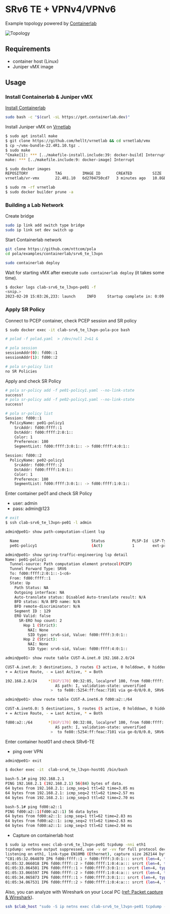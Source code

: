 # SRv6 TE + VPNv4/VPNv6

Example topology powered by [Containerlab](https://containerlab.dev/)

![Topology](./topo.png)

## Requirements

* container host (Linux)
* Juniper vMX image

## Usage

### Install Containerlab & Juniper vMX

[Install Containerlab](https://containerlab.dev/install/)

```bash
sudo bash -c "$(curl -sL https://get.containerlab.dev)"
```

Install Juniper vMX on [Vrnetlab](https://containerlab.dev/manual/vrnetlab/)

```bash
$ sudo apt install make
$ git clone https://github.com/hellt/vrnetlab && cd vrnetlab/vmx
$ cp ~/vmx-bundle-22.4R1.10.tgz .
$ sudo make
^Cmake[1]: *** [../makefile-install.include:39: docker-build] Interrupt
make: *** [../makefile.include:9: docker-image] Interrupt

$ sudo docker images                                       
REPOSITORY            TAG         IMAGE ID       CREATED         SIZE
vrnetlab/vr-vmx       22.4R1.10   6d2704750cd7   3 minutes ago   10.8GB

$ sudo rm -rf vrnetlab
$ sudo docker builder prune -a
```

### Building a Lab Network

Create bridge

```bash
sudo ip link add switch type bridge
sudo ip link set dev switch up
```

Start Containerlab network

```bash
git clone https://github.com/nttcom/pola
cd pola/examples/containerlab/srv6_te_l3vpn

sudo containerlab deploy
```

Wait for starting vMX after execute `sudo containerlab deploy` (it takes some time).

```bash
$ docker logs clab-srv6_te_l3vpn-pe01 -f
<snip.>
2023-02-20 15:03:26,233: launch     INFO     Startup complete in: 0:09:06.969773
```

### Apply SR Policy

Connect to PCEP container, check PCEP session and SR policy

```bash
$ sudo docker exec -it clab-srv6_te_l3vpn-pola-pce bash

# polad -f polad.yaml  > /dev/null 2>&1 & 

# pola session
sessionAddr(0): fd00::1
sessionAddr(1): fd00::2

# pola sr-policy list
no SR Policies
```

Apply and check SR Policy

```bash
# pola sr-policy add -f pe01-policy1.yaml --no-link-state
success!
# pola sr-policy add -f pe02-policy1.yaml --no-link-state
success!

# pola sr-policy list
Session: fd00::1
  PolicyName: pe01-policy1
    SrcAddr: fd00:ffff::1
    DstAddr: fd00:ffff:2:0:1::
    Color: 1
    Preference: 100
    SegmentList: fd00:ffff:3:0:1:: -> fd00:ffff:4:0:1::

Session: fd00::2
  PolicyName: pe02-policy1
    SrcAddr: fd00:ffff::2
    DstAddr: fd00:ffff:1:0:1::
    Color: 1
    Preference: 100
    SegmentList: fd00:ffff:3:0:1:: -> fd00:ffff:1:0:1::
```

Enter container pe01 and check SR Policy

* user: admin
* pass: admin@123

```bash
# exit
$ ssh clab-srv6_te_l3vpn-pe01 -l admin

admin@pe01> show path-computation-client lsp

  Name                                Status            PLSP-Id  LSP-Type       Controller       Path-Setup-Type       Template
  pe01-policy1                        (Act)             1        ext-provised   POLA-PCE         srv6-te

admin@pe01> show spring-traffic-engineering lsp detail
Name: pe01-policy1
  Tunnel-source: Path computation element protocol(PCEP)
  Tunnel Forward Type: SRV6
  To: fd00:ffff:2:0:1::-1<c6>
  From: fd00:ffff::1
  State: Up
    Path Status: NA
    Outgoing interface: NA
    Auto-translate status: Disabled Auto-translate result: N/A
    BFD status: N/A BFD name: N/A
    BFD remote-discriminator: N/A
    Segment ID : 129
    ERO Valid: false
      SR-ERO hop count: 2
        Hop 1 (Strict):
          NAI: None
          SID type: srv6-sid, Value: fd00:ffff:3:0:1::
        Hop 2 (Strict):
          NAI: None
          SID type: srv6-sid, Value: fd00:ffff:4:0:1::

admin@pe01> show route table CUST-A.inet.0 192.168.2.0/24

CUST-A.inet.0: 3 destinations, 3 routes (3 active, 0 holddown, 0 hidden)
+ = Active Route, - = Last Active, * = Both

192.168.2.0/24     *[BGP/170] 00:32:05, localpref 100, from fd00:ffff::2
                      AS path: I, validation-state: unverified
                    >  to fe80::5254:ff:feac:7101 via ge-0/0/0.0, SRV6-Tunnel, Dest: fd00:ffff:2:0:1::-1<c6>

admin@pe01> show route table CUST-A.inet6.0 fd00:a2::/64

CUST-A.inet6.0: 5 destinations, 5 routes (5 active, 0 holddown, 0 hidden)
+ = Active Route, - = Last Active, * = Both

fd00:a2::/64       *[BGP/170] 00:32:08, localpref 100, from fd00:ffff::2
                      AS path: I, validation-state: unverified
                    >  to fe80::5254:ff:feac:7101 via ge-0/0/0.0, SRV6-Tunnel, Dest: fd00:ffff:2:0:1::-1<c6>
```

Enter container host01 and check SRv6-TE

* ping over VPN

```bash
admin@pe01> exit

$ docker exec -it  clab-srv6_te_l3vpn-host01 /bin/bash

bash-5.1# ping 192.168.2.1
PING 192.168.2.1 (192.168.2.1) 56(84) bytes of data.
64 bytes from 192.168.2.1: icmp_seq=1 ttl=62 time=3.05 ms
64 bytes from 192.168.2.1: icmp_seq=2 ttl=62 time=2.57 ms
64 bytes from 192.168.2.1: icmp_seq=3 ttl=62 time=2.70 ms

bash-5.1# ping fd00:a2::1
PING fd00:a2::1(fd00:a2::1) 56 data bytes
64 bytes from fd00:a2::1: icmp_seq=1 ttl=62 time=2.83 ms
64 bytes from fd00:a2::1: icmp_seq=2 ttl=62 time=2.63 ms
64 bytes from fd00:a2::1: icmp_seq=3 ttl=62 time=2.94 ms
```

* Capture on containerlab host

```bash
$ sudo ip netns exec clab-srv6_te_l3vpn-pe01 tcpdump -nni eth1
tcpdump: verbose output suppressed, use -v or -vv for full protocol decode
listening on eth1, link-type EN10MB (Ethernet), capture size 262144 bytes
^C01:05:32.064070 IP6 fd00:ffff::1 > fd00:ffff:3:0:1::: srcrt (len=4, type=4, segleft=1[|srcrt]
01:05:32.066018 IP6 fd00:ffff::2 > fd00:ffff:1:0:4:a::: srcrt (len=4, type=4, segleft=0[|srcrt]
01:05:33.064501 IP6 fd00:ffff::1 > fd00:ffff:3:0:1::: srcrt (len=4, type=4, segleft=1[|srcrt]
01:05:33.066597 IP6 fd00:ffff::2 > fd00:ffff:1:0:4:a::: srcrt (len=4, type=4, segleft=0[|srcrt]
01:05:34.065873 IP6 fd00:ffff::1 > fd00:ffff:3:0:1::: srcrt (len=4, type=4, segleft=1[|srcrt]
01:05:34.067531 IP6 fd00:ffff::2 > fd00:ffff:1:0:4:a::: srcrt (len=4, type=4, segleft=0[|srcrt]
```

Also, you can analyze with Wireshark on your Local PC
([ref: Packet capture & Wireshark](https://containerlab.dev/manual/wireshark/)).

```bash
ssh $clab_host "sudo -S ip netns exec clab-srv6_te_l3vpn-pe01 tcpdump -U -nni eth1 -w -"  | wireshark -k -i -
```
